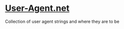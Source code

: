 # [User-Agent.net](https://user-agents.net/)
Collection of user agent strings and where they are to be
